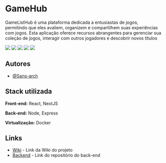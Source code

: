 # GameHub

GameListHub é uma plataforma dedicada a entusiastas de jogos, permitindo que eles avaliem, organizem e compartilhem suas experiências com jogos. Esta aplicação oferece recursos abrangentes para gerenciar sua coleção de jogos, interagir com outros jogadores e descobrir novos títulos

<div>
  <span>
    <img src="https://img.shields.io/badge/next.js-000000?style=for-the-badge&logo=nextdotjs&logoColor=white" />
  </span>
  <span>
    <img src="https://img.shields.io/badge/postgres-%23316192.svg?style=for-the-badge&logo=postgresql&logoColor=white" />
  </span>
  <span>
    <img src="https://img.shields.io/badge/node.js-6DA55F?style=for-the-badge&logo=node.js&logoColor=white" />
  </span>
  <span>
    <img src="https://img.shields.io/badge/express.js-%23404d59.svg?style=for-the-badge&logo=express&logoColor=%2361DAFB" />
  </span>
  <span>
    <img src="https://img.shields.io/badge/docker-%230db7ed.svg?style=for-the-badge&logo=docker&logoColor=white" />
  </span>
</div>
<span>

## Autores

- [@Sans-arch](https://github.com/Sans-arch)


## Stack utilizada

**Front-end:** React, NextJS

**Back-end:** Node, Express

**Virtualização:** Docker


## Links

- [Wiki](https://github.com/Sans-arch/gamehub/wiki) - Link da Wiki do projeto
- [Backend](https://github.com/Sans-arch/gamehub-backend) - Link do repositório do back-end
